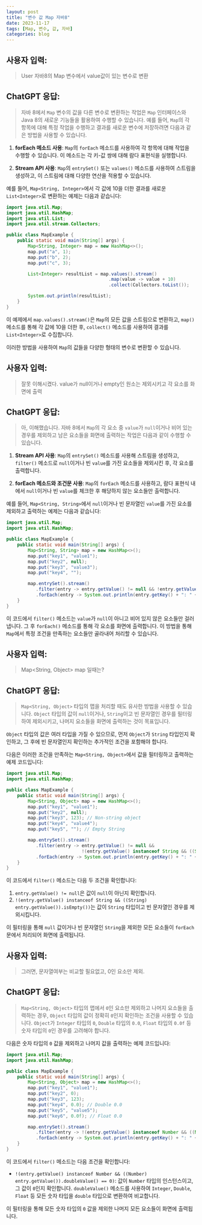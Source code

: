 ```yaml
---
layout: post
title: "변수 값 Map 자바8"
date: 2023-11-17
tags: [Map, 변수, 값, 자바]
categories: blog
---
```


## 사용자 입력:
> User
자바8의 Map 변수에서 value값이 있는 변수로 변환

## ChatGPT 응답:
> 자바 8에서 `Map` 변수의 값을 다른 변수로 변환하는 작업은 `Map` 인터페이스와 Java 8의 새로운 기능들을 활용하여 수행할 수 있습니다. 예를 들어, `Map`의 각 항목에 대해 특정 작업을 수행하고 결과를 새로운 변수에 저장하려면 다음과 같은 방법을 사용할 수 있습니다.

1. **forEach 메소드 사용**: `Map`의 `forEach` 메소드를 사용하여 각 항목에 대해 작업을 수행할 수 있습니다. 이 메소드는 각 키-값 쌍에 대해 람다 표현식을 실행합니다.

2. **Stream API 사용**: `Map`의 `entrySet()` 또는 `values()` 메소드를 사용하여 스트림을 생성하고, 이 스트림에 대해 다양한 연산을 적용할 수 있습니다.

예를 들어, `Map<String, Integer>`에서 각 값에 10을 더한 결과를 새로운 `List<Integer>`로 변환하는 예제는 다음과 같습니다:

```java
import java.util.Map;
import java.util.HashMap;
import java.util.List;
import java.util.stream.Collectors;

public class MapExample {
    public static void main(String[] args) {
        Map<String, Integer> map = new HashMap<>();
        map.put("a", 1);
        map.put("b", 2);
        map.put("c", 3);

        List<Integer> resultList = map.values().stream()
                                      .map(value -> value + 10)
                                      .collect(Collectors.toList());

        System.out.println(resultList);
    }
}
```

이 예제에서 `map.values().stream()`은 `Map`의 모든 값을 스트림으로 변환하고, `map()` 메소드를 통해 각 값에 10을 더한 후, `collect()` 메소드를 사용하여 결과를 `List<Integer>`로 수집합니다.

이러한 방법을 사용하여 `Map`의 값들을 다양한 형태의 변수로 변환할 수 있습니다.

## 사용자 입력:
> 잘못 이해시켰다.  value가 null이거나 empty인 원소는 제외시키고 각 요소를 화면에 출력

## ChatGPT 응답:
> 아, 이해했습니다. 자바 8에서 `Map`의 각 요소 중 `value`가 `null`이거나 비어 있는 경우를 제외하고 남은 요소들을 화면에 출력하는 작업은 다음과 같이 수행할 수 있습니다.

1. **Stream API 사용**: `Map`의 `entrySet()` 메소드를 사용해 스트림을 생성하고, `filter()` 메소드로 `null`이거나 빈 `value`를 가진 요소들을 제외시킨 후, 각 요소를 출력합니다.

2. **forEach 메소드와 조건문 사용**: `Map`의 `forEach` 메소드를 사용하고, 람다 표현식 내에서 `null`이거나 빈 `value`를 체크한 후 해당하지 않는 요소들만 출력합니다.

예를 들어, `Map<String, String>`에서 `null`이거나 빈 문자열인 `value`를 가진 요소를 제외하고 출력하는 예제는 다음과 같습니다:

```java
import java.util.Map;
import java.util.HashMap;

public class MapExample {
    public static void main(String[] args) {
        Map<String, String> map = new HashMap<>();
        map.put("key1", "value1");
        map.put("key2", null);
        map.put("key3", "value3");
        map.put("key4", "");

        map.entrySet().stream()
           .filter(entry -> entry.getValue() != null && !entry.getValue().isEmpty())
           .forEach(entry -> System.out.println(entry.getKey() + ": " + entry.getValue()));
    }
}
```

이 코드에서 `filter()` 메소드는 `value`가 `null`이 아니고 비어 있지 않은 요소들만 걸러냅니다. 그 후 `forEach()` 메소드를 통해 각 요소를 화면에 출력합니다. 이 방법을 통해 `Map`에서 특정 조건을 만족하는 요소들만 골라내어 처리할 수 있습니다.

## 사용자 입력:
> Map<String, Object> map 일때는?

## ChatGPT 응답:
> `Map<String, Object>` 타입의 맵을 처리할 때도 유사한 방법을 사용할 수 있습니다. `Object` 타입의 값이 `null`이거나, `String`이고 빈 문자열인 경우를 필터링하여 제외시키고, 나머지 요소들을 화면에 출력하는 것이 목표입니다.

`Object` 타입의 값은 여러 타입을 가질 수 있으므로, 먼저 `Object`가 `String` 타입인지 확인하고, 그 후에 빈 문자열인지 확인하는 추가적인 조건을 포함해야 합니다.

다음은 이러한 조건을 만족하는 `Map<String, Object>`에서 값을 필터링하고 출력하는 예제 코드입니다:

```java
import java.util.Map;
import java.util.HashMap;

public class MapExample {
    public static void main(String[] args) {
        Map<String, Object> map = new HashMap<>();
        map.put("key1", "value1");
        map.put("key2", null);
        map.put("key3", 123); // Non-string object
        map.put("key4", "value4");
        map.put("key5", ""); // Empty String

        map.entrySet().stream()
           .filter(entry -> entry.getValue() != null &&
                            !(entry.getValue() instanceof String && ((String) entry.getValue()).isEmpty()))
           .forEach(entry -> System.out.println(entry.getKey() + ": " + entry.getValue()));
    }
}
```

이 코드에서 `filter()` 메소드는 다음 두 조건을 확인합니다:
1. `entry.getValue() != null`은 값이 `null`이 아닌지 확인합니다.
2. `!(entry.getValue() instanceof String && ((String) entry.getValue()).isEmpty())`는 값이 `String` 타입이고 빈 문자열인 경우를 제외시킵니다.

이 필터링을 통해 `null` 값이거나 빈 문자열인 `String`을 제외한 모든 요소들이 `forEach` 문에서 처리되어 화면에 출력됩니다.

## 사용자 입력:
> 그러면, 문자열여부는 비교할 필요없고, 0인 요소만 제외.

## ChatGPT 응답:
> `Map<String, Object>` 타입의 맵에서 `0`인 요소만 제외하고 나머지 요소들을 출력하는 경우, `Object` 타입의 값이 정확히 `0`인지 확인하는 조건을 사용할 수 있습니다. `Object`가 `Integer` 타입의 `0`, `Double` 타입의 `0.0`, `Float` 타입의 `0.0f` 등 숫자 타입의 `0`인 경우를 고려해야 합니다.

다음은 숫자 타입의 `0` 값을 제외하고 나머지 값을 출력하는 예제 코드입니다:

```java
import java.util.Map;
import java.util.HashMap;

public class MapExample {
    public static void main(String[] args) {
        Map<String, Object> map = new HashMap<>();
        map.put("key1", "value1");
        map.put("key2", 0);
        map.put("key3", 123);
        map.put("key4", 0.0); // Double 0.0
        map.put("key5", "value5");
        map.put("key6", 0.0f); // Float 0.0

        map.entrySet().stream()
           .filter(entry -> !(entry.getValue() instanceof Number && ((Number) entry.getValue()).doubleValue() == 0))
           .forEach(entry -> System.out.println(entry.getKey() + ": " + entry.getValue()));
    }
}
```

이 코드에서 `filter()` 메소드는 다음 조건을 확인합니다:
- `!(entry.getValue() instanceof Number && ((Number) entry.getValue()).doubleValue() == 0)`: 값이 `Number` 타입의 인스턴스이고, 그 값이 `0`인지 확인합니다. `doubleValue()` 메소드를 사용하여 `Integer`, `Double`, `Float` 등 모든 숫자 타입을 `double` 타입으로 변환하여 비교합니다.

이 필터링을 통해 모든 숫자 타입의 `0` 값을 제외한 나머지 모든 요소들이 화면에 출력됩니다.

